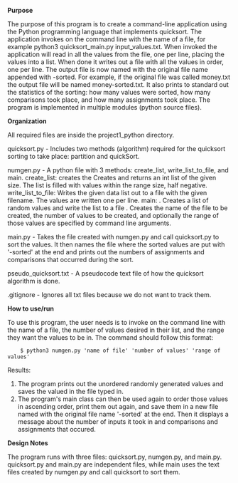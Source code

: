 ************Purpose************

The purpose of this program is to create a command-line application using the Python programming language 
that implements quicksort. The application invokes on the command line with the name of a file, 
for example python3 quicksort_main.py input_values.txt. When invoked the application will read in all the
values from the file, one per line, placing the values into a list. When done it writes out a file 
with all the values in order, one per line. The output file is now named with the original file name appended
with -sorted. For example, if the original file was called money.txt the output file will be named money-sorted.txt.
It also prints to standard out the statistics of the sorting: how many values were sorted, how many comparisons
took place, and how many assignments took place. The program is implemented in multiple modules (python source
files).


**********Organization**********

All required files are inside the project1_python directory. 

quicksort.py - Includes two methods (algorithm) required for the quicksort sorting to take place: partition and quickSort.

numgen.py - A python file with 3 methods: create_list, write_list_to_file, and main.
            create_list: creates the Creates and returns an int list of the given size. 
                The list is filled with values within the range size, half negative.
            write_list_to_file: Writes the given data list out to a file with the given filename. 
                The values are written one per line.
            main:   . Creates a list of random values and write the list to a file
                    . Creates the name of the file to be created, the number of values to be created,
                    and optionally the range of those values are specified by command line arguments.

main.py -  Takes the file created with numgen.py and call quicksort.py to sort the values. It then names the file where the sorted
            values are put with '-sorted' at the end and prints out the numbers of assignments and comparisons that occurred during
            the sort.

pseudo_quicksort.txt - A pseudocode text file of how the quicksort algorithm is done.

.gitignore - Ignores all txt files because we do not want to track them.

**********How to use/run**********

To use this program, the user needs is to invoke on the command line with the name of a file, the number of values desired in
their list, and the range they want the values to be in. The command should follow this format:

        $ python3 numgen.py 'name of file' 'number of values' 'range of values'
Results:
1. The program prints out the unordered randomly generated values and saves the valued in the file typed in.
2. The program's main class can then be used again to order those values in ascending order, print them out again, and save them 
    in a new file named with the original file name '-sorted' at the end. Then it displays a message about the number of inputs it took in and comparisons and assignments that occured.

**********Design Notes**********

The program runs with three files: quicksort.py, numgen.py, and main.py.
quicksort.py and main.py are independent files, while main uses the text files created by numgen.py and call quicksort to sort them.